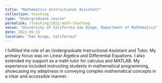 ```yaml
---
title: "Mathematics Instructional Assistant"
collection: teaching
type: "Undergraduate course"
permalink: /teaching/2022-math-teaching
venue: "University of California San Diego, Department of Mathematics"
date: 2022-09-15
location: "San Diego, California"
---
```


I fulfilled the role of an Undergraduate Instructional Assistant and Tutor. My primary focus was on Linear Algebra and Differential Equations. I also extended my support as a math tutor for calculus and MATLAB. My experience included instructing students in mathematical programming, showcasing my adeptness in conveying complex mathematical concepts in a clear and accessible manner.